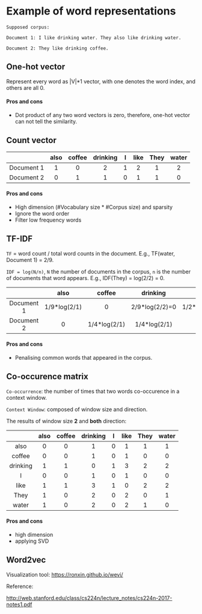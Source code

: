 # Example of word representations

```
Supposed corpus:

Document 1: I like drinking water. They also like drinking water.

Document 2: They like drinking coffee.
```
## One-hot vector
Represent every word as |V|*1 vector, with one denotes the word index, and others are all 0.

#### Pros and cons
* Dot product of any two word vectors is zero, therefore, one-hot vector can not tell the similarity.

## Count vector

|          | also |   coffee      |   drinking |       I        |     like      |     They     |     water    |
|   :---:  | :---:|     :---:     |    :---:   |        :---:   |    :---:      |     :---:    |     :---:    |
|Document 1| 1    |      0        |      2     |        1       |      2        |     1        |       2      |
|Document 2| 0    |      1        |      1     |        0       |      1        |      1       |     0        |

#### Pros and cons
* High dimension (#Vocabulary size * #Corpus size) and sparsity
* Ignore the word order 
* Filter low frequency words

## TF-IDF

`TF` = word count /  total word counts in the document. E.g., TF(water, Document 1) = 2/9.

`IDF = log(N/n)`, `N` the number of documents in the corpus, `n` is the number of documents that word appears. E.g., IDF(They) = log(2/2) = 0.


|          | also |   coffee      |   drinking |    I        |     like      |     They     |     water    |
|   :---:  | :---:|     :---:     |    :---:   |     :---:   |    :---:      |     :---:    |     :---:    |
|Document 1| 1/9*log(2/1)| 0      |2/9*log(2/2)=0|1/2*log(2/1)|2/9*log(2/2)=0 |1/9*log(2/2)=0|2/9*log(2/1)  |
|Document 2| 0    |1/4*log(2/1)   |1/4*log(2/1)|     0       | 1/4*log(2/1)  |  1/4*log(2/1)|     0        |



#### Pros and cons
* Penalising common words that appeared in the corpus.

## Co-occurence matrix


`Co-occurrence`: the number of times that two words co-occurence in a context window.

`Context Window`: composed of window size and direction. 

The results of window size **2** and **both** direction:

|          | also |   coffee      |   drinking |   I        |     like      |     They     |     water    |
|   :---:  | :---:|     :---:     |    :---:   |    :---:   |    :---:      |     :---:    |     :---:    |
|   also   |  0   |      0        |      1     |      0     |      1        |     1        |       1      |
|   coffee |  0   |      0        |      1     |      0     |      1        |      0       |     0        |
| drinking |  1   |      1        |      0     |     1      |      3        |      2       |     2        |
|   I      |  0   |      0        |      1     |      0     |      1        |      0       |     0        |
|   like   |  1   |      1        |      3     |     1      |      0        |      2       |     2        |
|   They   |  1   |      0        |      2     |     0      |      2        |      0       |     1        |
|   water  |  1   |      0        |      2     |      0     |      2        |      1       |     0        |

#### Pros and cons
* high dimension
* applying SVD


## Word2vec
Visualization tool: https://ronxin.github.io/wevi/


Reference:

http://web.stanford.edu/class/cs224n/lecture_notes/cs224n-2017-notes1.pdf
